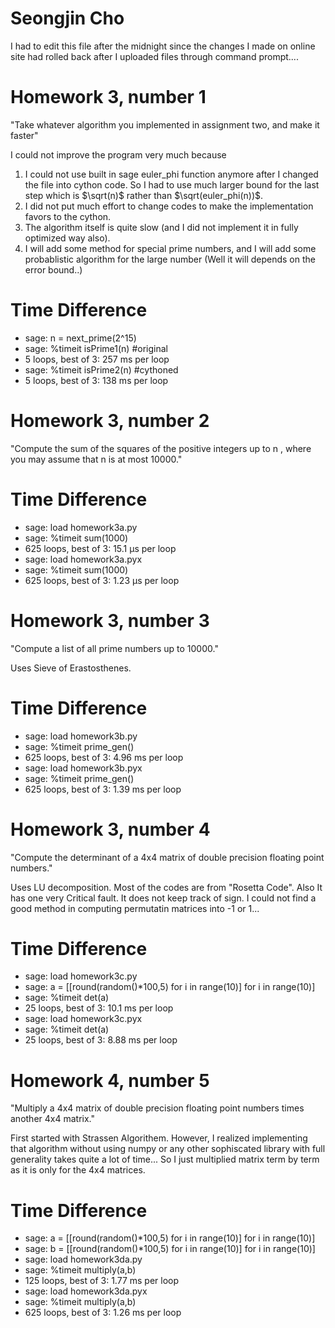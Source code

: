 Seongjin Cho
============

I had to edit this file after the midnight since the changes I made on online site
had rolled back after I uploaded files through command prompt....

Homework 3, number 1
====================

"Take whatever algorithm you implemented in assignment two, and make it faster"

I could not improve the program very much because
1. I could not use built in sage euler_phi function anymore after I changed the file into cython code.
So I had to use much larger bound for the last step which is $\sqrt(n)$ rather than $\sqrt(euler_phi(n))$.
2. I did not put much effort to change codes to make the implementation favors to the cython.
3. The algorithm itself is quite slow (and I did not implement it in fully optimized way also).
4. I will add some method for special prime numbers, and I will add some probablistic algorithm for the large number
(Well it will depends on the error bound..)

# Time Difference
- sage: n = next_prime(2^15)
- sage: %timeit isPrime1(n)	#original
- 5 loops, best of 3: 257 ms per loop
- sage: %timeit isPrime2(n)	#cythoned
- 5 loops, best of 3: 138 ms per loop

Homework 3, number 2
====================

"Compute the sum of the squares of the positive integers up to n
, where you may assume that n is at most 10000."

# Time Difference
- sage: load homework3a.py
- sage: %timeit sum(1000)
- 625 loops, best of 3: 15.1 µs per loop
- sage: load homework3a.pyx
- sage: %timeit sum(1000)
- 625 loops, best of 3: 1.23 µs per loop

Homework 3, number 3
====================

"Compute a list of all prime numbers up to 10000."

Uses Sieve of Erastosthenes.

# Time Difference
- sage: load homework3b.py
- sage: %timeit prime_gen()
- 625 loops, best of 3: 4.96 ms per loop
- sage: load homework3b.pyx
- sage: %timeit prime_gen()
- 625 loops, best of 3: 1.39 ms per loop


Homework 3, number 4
====================

"Compute the determinant of a 4x4 matrix of double precision floating point numbers."

Uses LU decomposition. Most of the codes are from "Rosetta Code". Also It has one
very Critical fault. It does not keep track of sign. I could not find a good
method in computing permutatin matrices into -1 or 1...

# Time Difference
- sage: load homework3c.py
- sage: a = [[round(random()*100,5) for i in range(10)] for i in range(10)]
- sage: %timeit det(a)
- 25 loops, best of 3: 10.1 ms per loop
- sage: load homework3c.pyx
- sage: %timeit det(a)
- 25 loops, best of 3: 8.88 ms per loop

Homework 4, number 5
====================

"Multiply a 4x4 matrix of double precision floating point numbers times another 4x4 matrix."

First started with Strassen Algorithem. However, I realized implementing that algorithm without using numpy or any other sophiscated library
with full generality takes quite a lot of time... So I just multiplied matrix term by term as it is only for the 4x4 matrices.

# Time Difference
- sage: a = [[round(random()*100,5) for i in range(10)] for i in range(10)]
- sage: b = [[round(random()*100,5) for i in range(10)] for i in range(10)]
- sage: load homework3da.py
- sage: %timeit multiply(a,b)
- 125 loops, best of 3: 1.77 ms per loop
- sage: load homework3da.pyx
- sage: %timeit multiply(a,b)
- 625 loops, best of 3: 1.26 ms per loop
